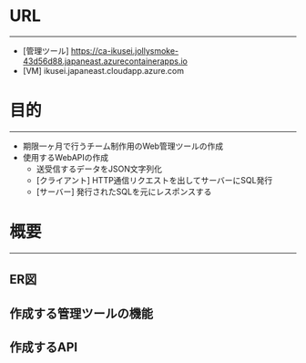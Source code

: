 # URL
---------------------------------------------------
* [管理ツール] https://ca-ikusei.jollysmoke-43d56d88.japaneast.azurecontainerapps.io
* [VM] ikusei.japaneast.cloudapp.azure.com

# 目的
---------------------------------------------------
* 期限一ヶ月で行うチーム制作用のWeb管理ツールの作成
* 使用するWebAPIの作成
  * 送受信するデータをJSON文字列化
  * [クライアント] HTTP通信リクエストを出してサーバーにSQL発行
  * [サーバー] 発行されたSQLを元にレスポンスする 

# 概要
---------------------------------------------------

## ER図

## 作成する管理ツールの機能

## 作成するAPI

